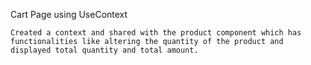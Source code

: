Cart Page using UseContext

    Created a context and shared with the product component which has functionalities like altering the quantity of the product and displayed total quantity and total amount.